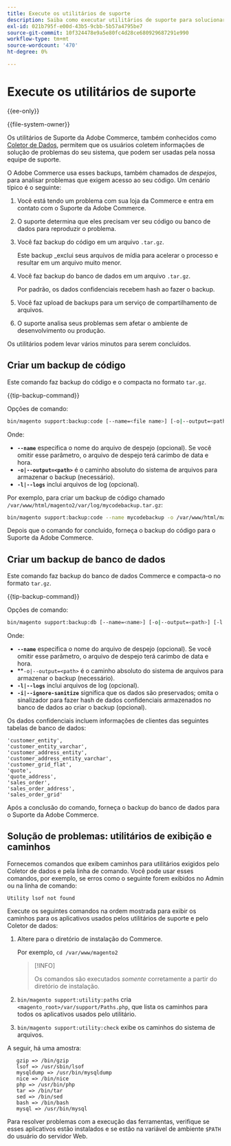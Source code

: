 ```yaml
---
title: Execute os utilitários de suporte
description: Saiba como executar utilitários de suporte para solucionar problemas do projeto do Adobe Commerce. Descubra as ferramentas integradas de diagnóstico e suporte.
exl-id: 021b795f-e00d-43b5-9cbb-5b57a4795be7
source-git-commit: 10f324478e9a5e80fc4d28ce680929687291e990
workflow-type: tm+mt
source-wordcount: '470'
ht-degree: 0%

---
```


# Execute os utilitários de suporte

{{ee-only}}

{{file-system-owner}}

Os utilitários de Suporte da Adobe Commerce, também conhecidos como [Coletor de Dados](https://experienceleague.adobe.com/pt-br/docs/commerce-admin/systems/tools/support#data-collector), permitem que os usuários coletem informações de solução de problemas do seu sistema, que podem ser usadas pela nossa equipe de suporte.

O Adobe Commerce usa esses backups, também chamados de _despejos_, para analisar problemas que exigem acesso ao seu código. Um cenário típico é o seguinte:

1. Você está tendo um problema com sua loja da Commerce e entra em contato com o Suporte da Adobe Commerce.
1. O suporte determina que eles precisam ver seu código ou banco de dados para reproduzir o problema.
1. Você faz backup do código em um arquivo `.tar.gz`.

   Este backup _exclui seus arquivos de mídia para acelerar o processo e resultar em um arquivo muito menor.

1. Você faz backup do banco de dados em um arquivo `.tar.gz`.

   Por padrão, os dados confidenciais recebem hash ao fazer o backup.

1. Você faz upload de backups para um serviço de compartilhamento de arquivos.
1. O suporte analisa seus problemas sem afetar o ambiente de desenvolvimento ou produção.

Os utilitários podem levar vários minutos para serem concluídos.

## Criar um backup de código

Este comando faz backup do código e o compacta no formato `tar.gz`.

{{tip-backup-command}}

Opções de comando:

```bash
bin/magento support:backup:code [--name=<file name>] [-o|--output=<path>] [-l|--logs]
```

Onde:

- **`--name`** especifica o nome do arquivo de despejo (opcional). Se você omitir esse parâmetro, o arquivo de despejo terá carimbo de data e hora.
- **`-o|--output=<path>`** é o caminho absoluto do sistema de arquivos para armazenar o backup (necessário).
- **`-l|--logs`** inclui arquivos de log (opcional).

Por exemplo, para criar um backup de código chamado `/var/www/html/magento2/var/log/mycodebackup.tar.gz`:

```bash
bin/magento support:backup:code --name mycodebackup -o /var/www/html/magento2/var/log
```

Depois que o comando for concluído, forneça o backup do código para o Suporte da Adobe Commerce.

## Criar um backup de banco de dados

Este comando faz backup do banco de dados Commerce e compacta-o no formato `tar.gz`.

{{tip-backup-command}}

Opções de comando:

```bash
bin/magento support:backup:db [--name=<name>] [-o|--output=<path>] [-l|--logs] [-i|--ignore-sanitize]
```

Onde:

- **`--name`** especifica o nome do arquivo de despejo (opcional). Se você omitir esse parâmetro, o arquivo de despejo terá carimbo de data e hora.
- **`-o|--output=<path>` é o caminho absoluto do sistema de arquivos para armazenar o backup (necessário).
- **`-l|--logs`** inclui arquivos de log (opcional).
- **`-i|--ignore-sanitize`** significa que os dados são preservados; omita o sinalizador para fazer hash de dados confidenciais armazenados no banco de dados ao criar o backup (opcional).

Os dados confidenciais incluem informações de clientes das seguintes tabelas de banco de dados:

```
'customer_entity',
'customer_entity_varchar',
'customer_address_entity',
'customer_address_entity_varchar',
'customer_grid_flat',
'quote',
'quote_address',
'sales_order',
'sales_order_address',
'sales_order_grid'
```

Após a conclusão do comando, forneça o backup do banco de dados para o Suporte da Adobe Commerce.

## Solução de problemas: utilitários de exibição e caminhos

Fornecemos comandos que exibem caminhos para utilitários exigidos pelo Coletor de dados e pela linha de comando. Você pode usar esses comandos, por exemplo, se erros como o seguinte forem exibidos no Admin ou na linha de comando:

```
Utility lsof not found
```

Execute os seguintes comandos na ordem mostrada para exibir os caminhos para os aplicativos usados pelos utilitários de suporte e pelo Coletor de dados:

1. Altere para o diretório de instalação do Commerce.

   Por exemplo, `cd /var/www/magento2`

   >[!INFO]
   >
   >Os comandos são executados _somente_ corretamente a partir do diretório de instalação.

1. `bin/magento support:utility:paths` cria `<magento_root>/var/support/Paths.php`, que lista os caminhos para todos os aplicativos usados pelo utilitário.
1. `bin/magento support:utility:check` exibe os caminhos do sistema de arquivos.

A seguir, há uma amostra:

```
   gzip => /bin/gzip
   lsof => /usr/sbin/lsof
   mysqldump => /usr/bin/mysqldump
   nice => /bin/nice
   php => /usr/bin/php
   tar => /bin/tar
   sed => /bin/sed
   bash => /bin/bash
   mysql => /usr/bin/mysql
```

Para resolver problemas com a execução das ferramentas, verifique se esses aplicativos estão instalados e se estão na variável de ambiente `$PATH` do usuário do servidor Web.
